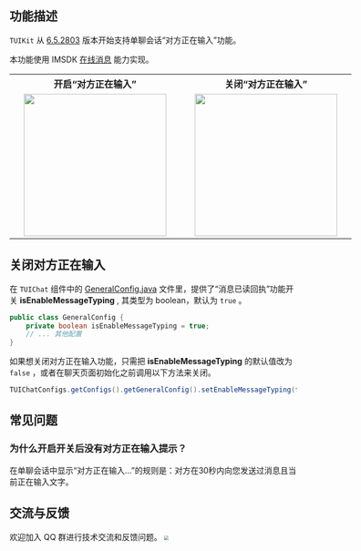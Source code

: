 
## 功能描述
`TUIKit` 从 [6.5.2803](https://cloud.tencent.com/document/product/269/1606#6.5.2803-.402022.07.15---.E5.A2.9E.E5.BC.BA.E7.89.88) 版本开始支持单聊会话“对方正在输入”功能。

本功能使用 IMSDK [在线消息](https://cloud.tencent.com/document/product/269/75340) 能力实现。


<table style="text-align:center;vertical-align:middle;width:600px">
  <tr>
    <th style="text-align:center;" width="300px">开启“对方正在输入”<br></th>
    <th style="text-align:center;" width="300px">关闭“对方正在输入”<br></th>
  </tr>
  <tr>
    <td style="text-align:center;"><img style="width:250px" src="https://qcloudimg.tencent-cloud.cn/raw/de7fbbf9b4db230dacf7b3c6b5055ab6.png"  />    </td>
    <td style="text-align:center;"><img style="width:250px" src="https://qcloudimg.tencent-cloud.cn/raw/85e4bbb27a6e74127b0648333fe6b017.png" />     </td>
	 </tr>
</table>



## 关闭对方正在输入

在 `TUIChat` 组件中的 [GeneralConfig.java](https://github.com/TencentCloud/TIMSDK/blob/master/Android/TUIKit/TUIChat/tuichat/src/main/java/com/tencent/qcloud/tuikit/tuichat/config/GeneralConfig.java) 文件里，提供了“消息已读回执”功能开关 **isEnableMessageTyping** , 其类型为 boolean，默认为 `true` 。

```java
public class GeneralConfig {
    private boolean isEnableMessageTyping = true;
    // ... 其他配置
}
```

如果想关闭对方正在输入功能，只需把 **isEnableMessageTyping** 的默认值改为 `false` ，或者在聊天页面初始化之前调用以下方法来关闭。
```java
TUIChatConfigs.getConfigs().getGeneralConfig().setEnableMessageTyping(false);
```
## 常见问题

### 为什么开启开关后没有对方正在输入提示？

在单聊会话中显示“对方正在输入...”的规则是：对方在30秒内向您发送过消息且当前正在输入文字。


## 交流与反馈
欢迎加入 QQ 群进行技术交流和反馈问题。
<img src="https://im.sdk.qcloud.com/tools/resource/officialwebsite/pictures/doc_tuikit_qq_group.jpg" style="zoom:50%;"/> 
